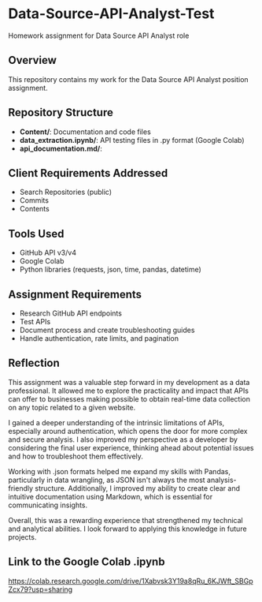 # Data-Source-API-Analyst-Test
Homework assignment for Data Source API Analyst role

## Overview
This repository contains my work for the Data Source API Analyst position assignment.

## Repository Structure
- **Content/**: Documentation and code files
- **data_extraction.ipynb/**: API testing files in .py format (Google Colab)
- **api_documentation.md/**: 

## Client Requirements Addressed
- Search Repositories (public)
- Commits
- Contents

## Tools Used
- GitHub API v3/v4
- Google Colab
- Python libraries (requests, json, time, pandas, datetime)

## Assignment Requirements
- Research GitHub API endpoints
- Test APIs  
- Document process and create troubleshooting guides
- Handle authentication, rate limits, and pagination

## Reflection

This assignment was a valuable step forward in my development as a data professional. It allowed me to explore the practicality and impact that APIs can offer to businesses making possible to obtain real-time data collection on any topic related to a given website.

I gained a deeper understanding of the intrinsic limitations of APIs, especially around authentication, which opens the door for more complex and secure analysis. I also improved my perspective as a developer by considering the final user experience, thinking ahead about potential issues and how to troubleshoot them effectively.

Working with .json formats helped me expand my skills with Pandas, particularly in data wrangling, as JSON isn't always the most analysis-friendly structure. Additionally, I improved my ability to create clear and intuitive documentation using Markdown, which is essential for communicating insights.

Overall, this was a rewarding experience that strengthened my technical and analytical abilities. I look forward to applying this knowledge in future projects.

## Link to the Google Colab .ipynb

https://colab.research.google.com/drive/1Xabvsk3Y19a8qRu_6KJWft_SBGpZcx79?usp=sharing
